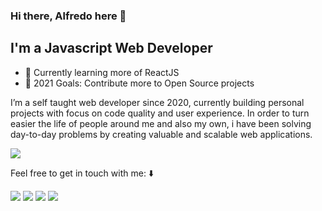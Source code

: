 ### Hi there, Alfredo here 👋

## I'm a Javascript Web Developer

- 🌱 Currently learning more of ReactJS
- 🥅 2021 Goals: Contribute more to Open Source projects

I’m a self taught web developer since 2020, currently building personal projects with focus on code quality and user experience. In order to turn easier the life of people around me and also my own, i have been solving day-to-day problems by creating valuable and scalable web applications.

<img src="https://www.google.com/imgres?imgurl=https%3A%2F%2Fimage.freepik.com%2Ffree-vector%2Flaptop-with-program-code-isometric-icon-software-development-programming-applications-dark-neon_39422-971.jpg&imgrefurl=https%3A%2F%2Fwww.freepik.com%2Ffree-vector%2Flaptop-with-program-code-isometric-icon-software-development-programming-applications-dark-neon_4102879.htm&tbnid=JcGurYvec6ByEM&vet=12ahUKEwiB7pTO6KTwAhVxCLkGHd4tBkUQMygBegUIARC4AQ..i&docid=FYisGngwb8yvbM&w=626&h=469&q=laptop%20developer%20freepik&hl=pt-BR&safe=active&ved=2ahUKEwiB7pTO6KTwAhVxCLkGHd4tBkUQMygBegUIARC4AQ" />

Feel free to get in touch with me:
:arrow_down:

<p align="left">
  <a href="mailto:alfredoneto934@gmail.com" alt="Gmail">
  <img src="https://img.shields.io/badge/-Gmail-e34c41?style=flat-square&labelColor=e34c41&logo=gmail&logoColor=white&link=" /></a>

  <a href="https://www.linkedin.com/in/alfredo-neto-a2515814b/" alt="Linkedin">
  <img src="https://img.shields.io/badge/-Linkedin-blue?style=flat-square&logo=Linkedin&logoColor=white&link=https://www.linkedin.com/in/alfredo-neto-a2515814b/" /></a>

  <a href="https://api.whatsapp.com/send?phone=5592982119316&text=Olá%20Alfredo,%20tudo%20bem?" alt="WhatsApp">
  <img src="https://img.shields.io/badge/-WhatsApp-3CB371?style=flat-square&labelColor=3CB371&logo=whatsapp&logoColor=white&link=https://api.whatsapp.com/send?phone=5592982119316&text=Olá%20Alfredo,%20tudo%20bem?"/></a>

  <a href="https://www.instagram.com/alfredobraule/" alt="Instagram">
  <img src="https://img.shields.io/badge/-Instagram-DF0174?style=flat-square&labelColor=DF0174&logo=instagram&logoColor=white&link=https://www.instagram.com/alfredobraule/"/></a>
</p>  



